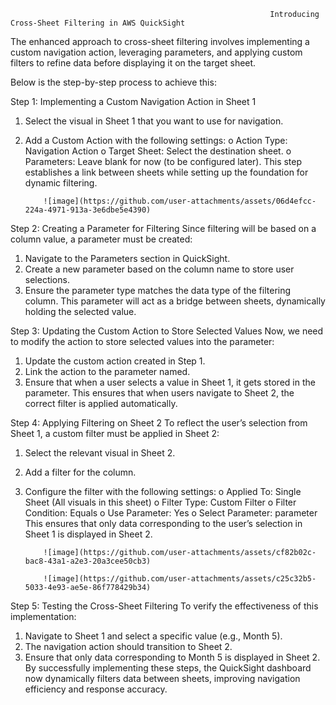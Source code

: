                                                               Introducing Cross-Sheet Filtering in AWS QuickSight
   
The enhanced approach to cross-sheet filtering involves implementing a custom navigation action, leveraging parameters, and applying custom filters to refine data before displaying it on the target sheet.

Below is the step-by-step process to achieve this:

Step 1: Implementing a Custom Navigation Action in Sheet 1
1.	Select the visual in Sheet 1 that you want to use for navigation.
2.	Add a Custom Action with the following settings:
o	Action Type: Navigation Action
o	Target Sheet: Select the destination sheet.
o	Parameters: Leave blank for now (to be configured later).
This step establishes a link between sheets while setting up the foundation for dynamic filtering.

            ![image](https://github.com/user-attachments/assets/06d4efcc-224a-4971-913a-3e6dbe5e4390)



Step 2: Creating a Parameter for Filtering
Since filtering will be based on a column value, a parameter must be created:
1.	Navigate to the Parameters section in QuickSight.
2.	Create a new parameter based on the column name to store user selections.
3.	Ensure the parameter type matches the data type of the filtering column.
This parameter will act as a bridge between sheets, dynamically holding the selected value.

Step 3: Updating the Custom Action to Store Selected Values
Now, we need to modify the action to store selected values into the parameter:
1.	Update the custom action created in Step 1.
2.	Link the action to the parameter named.
3.	Ensure that when a user selects a value in Sheet 1, it gets stored in the parameter.
This ensures that when users navigate to Sheet 2, the correct filter is applied automatically.

Step 4: Applying Filtering on Sheet 2
To reflect the user’s selection from Sheet 1, a custom filter must be applied in Sheet 2:
1.	Select the relevant visual in Sheet 2.
2.	Add a filter for the column.
3.	Configure the filter with the following settings:
o	Applied To: Single Sheet (All visuals in this sheet)
o	Filter Type: Custom Filter
o	Filter Condition: Equals
o	Use Parameter: Yes
o	Select Parameter: parameter
This ensures that only data corresponding to the user’s selection in Sheet 1 is displayed in Sheet 2.

            ![image](https://github.com/user-attachments/assets/cf82b02c-bac8-43a1-a2e3-20a3cee50cb3)

            ![image](https://github.com/user-attachments/assets/c25c32b5-5033-4e93-ae5e-86f778429b34)


Step 5: Testing the Cross-Sheet Filtering
To verify the effectiveness of this implementation:
1.	Navigate to Sheet 1 and select a specific value (e.g., Month 5).
2.	The navigation action should transition to Sheet 2.
3.	Ensure that only data corresponding to Month 5 is displayed in Sheet 2.
By successfully implementing these steps, the QuickSight dashboard now dynamically filters data between sheets, improving navigation efficiency and response accuracy.  

